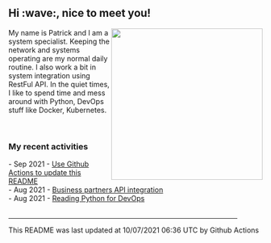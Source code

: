 <h2> Hi :wave:, nice to meet you! </h2>
                           <img align='right' src="https://media.giphy.com/media/3o6ZsWiPs8bx32YWyY/giphy.gif" width="300" />
                           <p alight="left">My name is Patrick and I am a system specialist. Keeping the network and systems operating are my normal daily routine. I also work a bit in system integration using RestFul API. In the quiet times, I like to spend time and mess around with Python, DevOps stuff like Docker, Kubernetes.</p>
                           <br>
                           <h3>My recent activities</h3>
                           <!-- Activities start -->
- Sep 2021 - <a href='https://docs.github.com/en/actions' target='_blank'>Use Github Actions to update this README</a><br>
- Aug 2021 - <a href='#' target='_blank'>Business partners API integration</a><br>
- Aug 2021 - <a href='https://book.douban.com/subject/34787347/' target='_blank'>Reading Python for DevOps</a><br><!-- Activities end -->
                      <br>
                      <hr size='8' width='90%'>
                      <!-- Updatetime start -->
This README was last updated at 10/07/2021 06:36 UTC by Github Actions<!-- Updatetime end -->